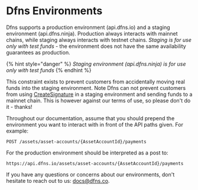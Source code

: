 # Dfns Environments

Dfns supports a production environment (api.dfns.io) and a staging environment (api.dfns.ninja).  Production always interacts with mainnet chains, while staging always interacts with testnet chains.  _Staging is for use only with test funds_ - the environment does not have the same availability guarantees as production.

{% hint style="danger" %}
_Staging environment (api.dfns.ninja) is for use only with test funds_
{% endhint %}

This constraint exists to prevent customers from accidentally moving real funds into the staging environment.  Note Dfns can not prevent customers from using [CreateSignature](../api-docs/low-level-api-keys-and-transactions/transaction-execution/createsignature.md) in a staging environment and sending funds to a mainnet chain.   This is however against our terms of use, so please don't do it - thanks! &#x20;

Throughout our documentation, assume that you should prepend the environment you want to interact with in front of the API paths given.  For example:&#x20;

`POST /assets/asset-accounts/{AssetAccountId}/payments`

For the production environment should be interpreted as a post to:&#x20;

`https://api.dfns.io/assets/asset-accounts/{AssetAccountId}/payments`

If you have any questions or concerns about our environments, don't hesitate to reach out to us: [docs@dfns.co](https://email:docs@dfns.co).&#x20;
